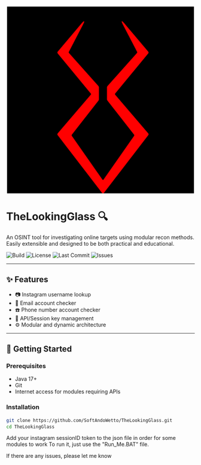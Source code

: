 <p align="center">
  <img src="The%20Looking%20Glass%20V2.png" alt="The Looking Glass Banner" width="500"/>
</p>

# TheLookingGlass 🔍

An OSINT tool for investigating online targets using modular recon methods. Easily extensible and designed to be both practical and educational.

![Build](https://img.shields.io/badge/build-passing-brightgreen)
![License](https://img.shields.io/github/license/SoftAndoWetto/TheLookingGlass)
![Last Commit](https://img.shields.io/github/last-commit/SoftAndoWetto/TheLookingGlass)
![Issues](https://img.shields.io/github/issues/SoftAndoWetto/TheLookingGlass)

---

## ✨ Features

- 📷 Instagram username lookup  
- 📧 Email account checker  
- ☎️ Phone number account checker  
- 🔑 API/Session key management  
- ⚙️ Modular and dynamic architecture  

---

## 🚀 Getting Started

### Prerequisites
- Java 17+
- Git
- Internet access for modules requiring APIs

### Installation

```bash
git clone https://github.com/SoftAndoWetto/TheLookingGlass.git
cd TheLookingGlass
```

Add your instagram sessionID token to the json file in order for some modules to work
To run it, just use the "Run_Me.BAT" file. 

If there are any issues, please let me know
